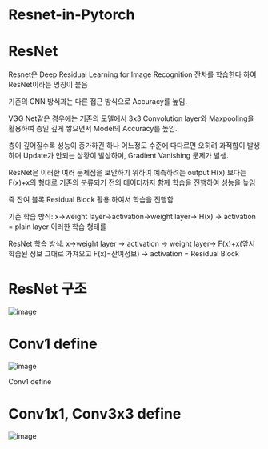 # Resnet-in-Pytorch

ResNet
=====

Resnet은 Deep Residual Learning for Image Recognition 잔차를 학습한다 하여 ResNet이라는 명칭이 붙음

기존의 CNN 방식과는 다른 접근 방식으로 Accuracy를 높임.

VGG Net같은 경우에는 기존의 모델에서 3x3 Convolution layer와 Maxpooling을 활용하여 층일 깊게 쌓으면서 Model의 Accuracy를 높임.

층이 깊어질수록 성능이 증가하긴 하나 어느정도 수준에 다다르면 오히려 과적합이 발생하며 Update가 안되는 상황이 발상하며, Gradient Vanishing 문제가 발생.

ResNet은 이러한 여러 문제점을 보안하기 위하여 예측하려는 output H(x) 보다는 F(x)+x의 형태로 기존의 분류되기 전의 데이터까지 함께 학습을 진행하여 성능을 높임

즉 잔여 블록 Residual Block 활용 하여서 학습을 진행함

기존 학습 방식: x->weight layer->activation->weight layer-> H(x) -> activation = plain layer 이러한 학습 형태를

ResNet 학습 방식: x->weight layer -> activation -> weight layer-> F(x)+x(앞서 학습된 정보 그대로 가져오고 F(x)=잔여정보) -> activation = Residual Block 


ResNet 구조
======

![image](https://user-images.githubusercontent.com/104436260/180899320-a62503ce-6a0e-478d-85b5-373174b65a66.png)

Conv1 define
=====

![image](https://user-images.githubusercontent.com/104436260/180921724-833ea279-7464-4af4-8c4a-ae7f8f614ca5.png)

Conv1 define 


Conv1x1, Conv3x3 define
========

![image](https://user-images.githubusercontent.com/104436260/180930239-486ac59f-eefe-445d-a8d1-5eadcb0fcce8.png)
